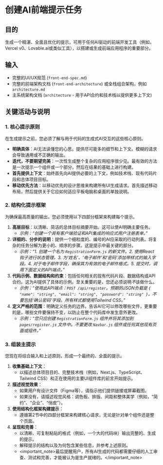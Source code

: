 <!-- 由 BMAD™ Core 驱动 -->

# 创建AI前端提示任务

## 目的

生成一个精湛、全面且优化的提示，可用于任何AI驱动的前端开发工具（例如，Vercel v0、Lovable.ai或类似工具），以搭建或生成前端应用程序的重要部分。

## 输入

-   完整的UI/UX规范 (`front-end-spec.md`)
-   完整的前端架构文档 (`front-end-architecture`) 或全栈组合架构，例如 `architecture.md`
-   主系统架构文档 (`architecture` - 用于API合约和技术栈以提供更多上下文)

## 关键活动与说明

### 1. 核心提示原则

在生成提示之前，您必须了解与用于代码的生成式AI交互的这些核心原则。

-   **明确具体**：AI无法读懂您的心思。提供尽可能多的细节和上下文。模糊的请求会导致通用或不正确的输出。
-   **迭代，不要期望完美**：一次性生成整个复杂的应用程序很少见。最有效的方法是一次提示一个组件或一个部分，然后在结果的基础上进行构建。
-   **首先提供上下文**：始终首先向AI提供必要的上下文，例如技术栈、现有代码片段和总体项目目标。
-   **移动优先方法**：以移动优先的设计思维来构建所有UI生成请求。首先描述移动布局，然后提供关于它应如何适应平板电脑和桌面的单独说明。

### 2. 结构化提示框架

为确保最高质量的输出，您必须使用以下四部分框架来构建每个提示。

1.  **高层目标**：以清晰、简洁的总体目标摘要开始。这可以使AI明确主要任务。
    -   *示例：“创建一个具有客户端验证和API集成的响应式用户注册表单。”*
2.  **详细的、分步的说明**：提供一个细粒度的、编号的AI应采取的行动列表。将复杂的任务分解为更小的、顺序的步骤。这是提示中最关键的部分。
    -   *示例：“1. 创建一个名为 `RegistrationForm.js` 的新文件。2. 使用React钩子进行状态管理。3. 为‘姓名’、‘电子邮件’和‘密码’添加带样式的输入字段。4. 对于电子邮件字段，确保其为有效的电子邮件格式。5. 提交时，调用下面定义的API端点。”*
3.  **代码示例、数据结构和约束**：包括任何相关的现有代码片段、数据结构或API合约。这为AI提供了具体的示例。至关重要的是，您还必须说明*不*该做什么。
    -   *示例：“使用此API端点：`POST /api/register`。预期的JSON负载是 `{ "name": "string", "email": "string", "password": "string" }`。不要包括‘确认密码’字段。所有样式都使用Tailwind CSS。”*
4.  **定义严格的范围**：明确定义任务的边界。告诉AI它可以修改哪些文件，更重要的是，哪些文件要保持不变，以防止在整个代码库中发生意外更改。
    -   *示例：“您只应创建 `RegistrationForm.js` 组件并将其添加到 `pages/register.js` 文件中。不要更改 `Navbar.js` 组件或任何其他现有页面或组件。”*

### 3. 组装主提示

您现在将综合输入和上述原则，形成一个最终的、全面的提示。

1.  **收集基础上下文**：
    -   以描述总体项目目的、完整技术栈（例如，Next.js、TypeScript、Tailwind CSS）和正在使用的主要UI组件库的前言开始提示。
2.  **描述视觉效果**：
    -   如果用户有设计文件（Figma等），请指示他们提供链接或屏幕截图。
    -   如果没有，请描述视觉风格：调色板、排版、间距和整体美学（例如，“简约”、“企业”、“俏皮”）。
3.  **使用结构化框架构建提示**：
    -   遵循第2节中的四部分框架来构建核心请求，无论是针对单个组件还是整个页面。
4.  **呈现和完善**：
    -   以清晰、可复制粘贴的格式（例如，一个大的代码块）输出完整的、生成的提示。
    -   解释提示的结构以及为何包含某些信息，并参考上述原则。
    -   <important_note>最后提醒用户，所有AI生成的代码都需要仔细的人工审查、测试和完善，才能被认为是生产就绪的。</important_note>
